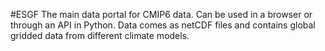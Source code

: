 #ESGF
The main data portal for CMIP6 data. Can be used in a browser or through an API in Python. Data comes as netCDF files and contains global gridded data from different climate models. 
